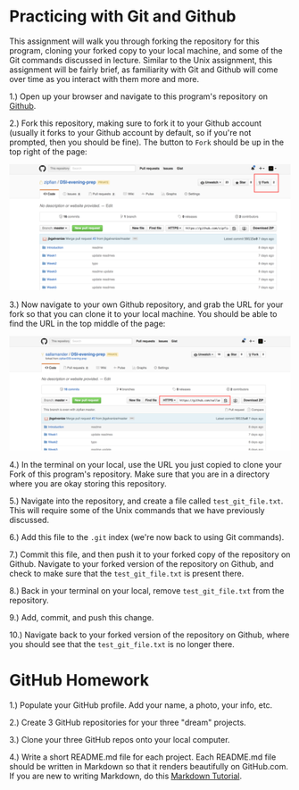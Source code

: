 # Practicing with Git and Github

This assignment will walk you through forking the repository for this
program, cloning your forked copy to your local machine, and some of the
Git commands discussed in lecture. Similar to the Unix assignment, this
assignment will be fairly brief, as familiarity with Git and Github will
come over time as you interact with them more and more.

1.) Open up your browser and navigate to this program's repository on
[Github](https://github.com/gschool/dsi-python-fundamentals).

2.) Fork this repository, making sure to fork it to your Github
account (usually it forks to your Github account by default, so if you're not
prompted, then you should be fine). The button to `Fork` should be up in the
top right of the page:

![Github Forking](imgs/github_fork.png)

3.) Now navigate to your own Github repository, and grab the URL for your
fork so that you can clone it to your local machine. You should be able
to find the URL in the top middle of the page:

![Clone Fork](imgs/clone_fork.png)

4.) In the terminal on your local, use the URL you just copied to clone
your Fork of this program's repository. Make sure that you are in a directory
where you are okay storing this repository.

5.) Navigate into the repository, and create a file called `test_git_file.txt`.
This will require some of the Unix commands that we have previously discussed.

6.) Add this file to the `.git` index (we're now back to using Git commands).

7.) Commit this file, and then push it to your forked copy of the repository
on Github. Navigate to your forked version of the repository on Github, and
check to make sure that the `test_git_file.txt` is present there.

8.) Back in your terminal on your local, remove `test_git_file.txt` from
the repository.

9.) Add, commit, and push this change.

10.) Navigate back to your forked version of the repository on Github, where
you should see that the `test_git_file.txt` is no longer there.

# GitHub Homework

1.) Populate your GitHub profile. Add your name, a photo, your info, etc.

2.) Create 3 GitHub repositories for your three "dream" projects.

3.) Clone your three GitHub repos onto your local computer.

4.) Write a short README.md file for each project. Each README.md file should be written in Markdown so that it renders beautifully on GitHub.com. If you are new to writing Markdown, do this [Markdown Tutorial](http://www.markdowntutorial.com/).
